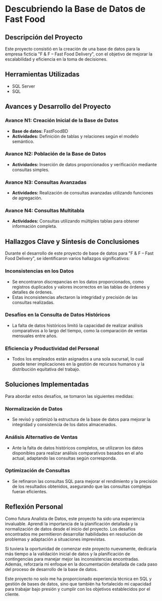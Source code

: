 # Descubriendo la Base de Datos de Fast Food

## Descripción del Proyecto

Este proyecto consistió en la creación de una base de datos para la empresa ficticia "F & F – Fast Food Delivery", con el objetivo de mejorar la escalabilidad y eficiencia en la toma de decisiones.

## Herramientas Utilizadas
- SQL Server
- SQL

## Avances y Desarrollo del Proyecto

### Avance N1: Creación Inicial de la Base de Datos
- **Base de datos:** FastFoodBD
- **Actividades:** Definición de tablas y relaciones según el modelo semántico.

### Avance N2: Población de la Base de Datos
- **Actividades:** Inserción de datos proporcionados y verificación mediante consultas simples.

### Avance N3: Consultas Avanzadas
- **Actividades:** Realización de consultas avanzadas utilizando funciones de agregación.

### Avance N4: Consultas Multitabla
- **Actividades:** Consultas utilizando múltiples tablas para obtener información completa.

## Hallazgos Clave y Síntesis de Conclusiones

Durante el desarrollo de este proyecto de base de datos para "F & F – Fast Food Delivery", se identificaron varios hallazgos significativos:

### Inconsistencias en los Datos
- Se encontraron discrepancias en los datos proporcionados, como registros duplicados y valores incorrectos en las tablas de órdenes y detalles de órdenes.
- Estas inconsistencias afectaron la integridad y precisión de las consultas realizadas.

### Desafíos en la Consulta de Datos Históricos
- La falta de datos históricos limitó la capacidad de realizar análisis comparativos a lo largo del tiempo, como la comparación de ventas mensuales entre años.

### Eficiencia y Productividad del Personal
- Todos los empleados están asignados a una sola sucursal, lo cual puede tener implicaciones en la gestión de recursos humanos y la distribución equitativa del trabajo.

## Soluciones Implementadas

Para abordar estos desafíos, se tomaron las siguientes medidas:

### Normalización de Datos
- Se revisó y optimizó la estructura de la base de datos para mejorar la integridad y consistencia de los datos almacenados.

### Análisis Alternativo de Ventas
- Ante la falta de datos históricos completos, se utilizaron los datos disponibles para realizar análisis comparativos basados en el año actual, adaptando las consultas según corresponda.

### Optimización de Consultas
- Se refinaron las consultas SQL para mejorar el rendimiento y la precisión de los resultados obtenidos, asegurando que las consultas complejas fueran eficientes.

## Reflexión Personal

Como futura Analista de Datos, este proyecto ha sido una experiencia invaluable. Aprendí la importancia de la planificación detallada y la normalización de datos desde el inicio del proyecto. Los desafíos encontrados me permitieron desarrollar habilidades en resolución de problemas y adaptación a situaciones imprevistas.

Si tuviera la oportunidad de comenzar este proyecto nuevamente, dedicaría más tiempo a la validación inicial de datos y la planificación de contingencias para manejar mejor las inconsistencias encontradas. Además, reforzaría mi enfoque en la documentación detallada de cada paso del proceso de desarrollo de la base de datos.

Este proyecto no solo me ha proporcionado experiencia técnica en SQL y gestión de bases de datos, sino que también ha fortalecido mi capacidad para trabajar bajo presión y cumplir con los objetivos establecidos por el cliente.

